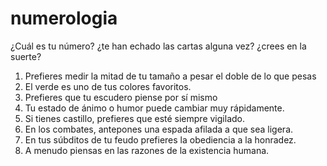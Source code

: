 # numerologia
¿Cuál es tu número? ¿te han echado las cartas alguna vez? ¿crees en la suerte?

1. Prefieres medir la mitad de tu tamaño a pesar el doble de lo que pesas
2. El verde es uno de tus colores favoritos.
3. Prefieres que tu escudero piense por sí mismo
4. Tu estado de ánimo o humor puede cambiar muy rápidamente.
5. Si tienes castillo, prefieres que esté siempre vigilado.
6. En los combates, antepones una espada afilada a que sea ligera.
7. En tus súbditos de tu feudo prefieres la obediencia a la honradez.
8. A menudo piensas en las razones de la existencia humana.
